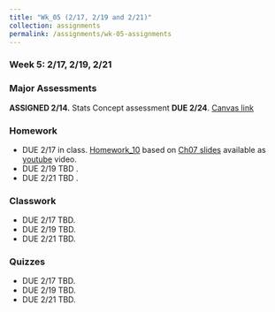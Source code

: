 ```yaml
---
title: "Wk_05 (2/17, 2/19 and 2/21)"
collection: assignments
permalink: /assignments/wk-05-assignments
---
```


### Week 5: 2/17, 2/19, 2/21

### Major Assessments

**ASSIGNED 2/14.** Stats Concept assessment **DUE 2/24**. [Canvas link](https://canvas.umn.edu/courses/151855/assignments/1013324)

### Homework

- DUE 2/17 in class. [Homework_10](https://drive.google.com/open?id=1tVQxb-CY8Fw0BZD0ULa8fVU_QnJo8Nqv) based on [Ch07 slides](https://drive.google.com/open?id=1BJLKx-Cm2UXTE8iHCTOZ8Yo9AqFA2Iev) available as [youtube](https://youtu.be/5B7wGrgpioQ) video.
- DUE 2/19 TBD .
- DUE 2/21 TBD .

### Classwork

- DUE 2/17 TBD.
- DUE 2/19 TBD.
- DUE 2/21 TBD.

### Quizzes

- DUE 2/17 TBD.
- DUE 2/19 TBD.
- DUE 2/21 TBD.
